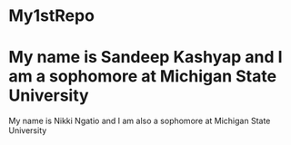 # My1stRepo
# My name is Sandeep Kashyap and I am a sophomore at Michigan State University
My name is Nikki Ngatio and I am also a sophomore at Michigan State University
